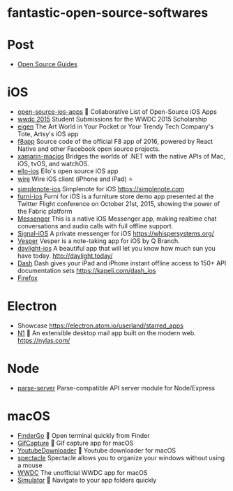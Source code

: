 # fantastic-open-source-softwares

# Post

- [Open Source Guides](https://opensource.guide/)

# iOS

- [open-source-ios-apps](https://github.com/dkhamsing/open-source-ios-apps) 📱 Collaborative List of Open-Source iOS Apps
- [wwdc 2015](https://github.com/wwdc/2015) Student Submissions for the WWDC 2015 Scholarship
- [eigen](https://github.com/artsy/eigen) The Art World in Your Pocket or Your Trendy Tech Company's Tote, Artsy's iOS app
- [f8app](https://github.com/fbsamples/f8app) Source code of the official F8 app of 2016, powered by React Native and other Facebook open source projects.
- [xamarin-macios](https://github.com/xamarin/xamarin-macios) Bridges the worlds of .NET with the native APIs of Mac, iOS, tvOS, and watchOS.
- [ello-ios](https://github.com/ello/ello-ios) Ello's open source iOS app
- [wire](https://github.com/wireapp/wire-ios) Wire iOS client (iPhone and iPad) :star:
- [simplenote-ios](https://github.com/automattic/simplenote-ios) Simplenote for iOS https://simplenote.com
- [furni-ios](https://github.com/twitterdev/furni-ios) Furni for iOS is a furniture store demo app presented at the Twitter Flight conference on October 21st, 2015, showing the power of the Fabric platform
- [Messenger](https://github.com/relatedcode/Messenger) This is a native iOS Messenger app, making realtime chat conversations and audio calls with full offline support.
- [Signal-iOS](https://github.com/WhisperSystems/Signal-iOS) A private messenger for iOS https://whispersystems.org/
- [Vesper](https://github.com/brentsimmons/Vesper) Vesper is a note-taking app for iOS by Q Branch.
- [daylight-ios](https://github.com/bakkenbaeck/daylight-ios) A beautiful app that will let you know how much sun you have today. http://daylight.today/
- [Dash](https://github.com/Kapeli/Dash-iOS) Dash gives your iPad and iPhone instant offline access to 150+ API documentation sets https://kapeli.com/dash_ios
- [Firefox](https://github.com/mozilla-mobile/firefox-ios)

# Electron

- Showcase https://electron.atom.io/userland/starred_apps
- [N1](https://github.com/nylas/N1) 💌 An extensible desktop mail app built on the modern web. https://nylas.com/

# Node

- [parse-server](https://github.com/ParsePlatform/parse-server) Parse-compatible API server module for Node/Express

# macOS

- [FinderGo](https://github.com/onmyway133/FinderGo) 🐢 Open terminal quickly from Finder
- [GifCapture](https://github.com/onmyway133/GifCapture) 🏇 Gif capture app for macOS
- [YoutubeDownloader](https://github.com/onmyway133/YoutubeDownloader) 🐧 Youtube downloader for macOS
- [spectacle](https://github.com/eczarny/spectacle) Spectacle allows you to organize your windows without using a mouse
- [WWDC](https://github.com/insidegui/WWDC) The unofficial WWDC app for macOS
- [Simulator](https://github.com/hyperoslo/Simulator) 📱 Navigate to your app folders quickly
